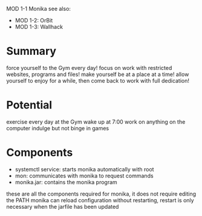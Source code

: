 MOD 1-1 Monika
see also:
- MOD 1-2: OrBit
- MOD 1-3: Wallhack

# Summary

force yourself to the Gym every day!
focus on work with restricted websites, programs and files!
make yourself be at a place at a time!
allow yourself to enjoy for a while, then come back to work with full dedication!

# Potential

exercise every day at the Gym
wake up at 7:00
work on anything on the computer
indulge but not binge in games

# Components

- systemctl service: starts monika automatically with root
- mon: communicates with monika to request commands
- monika.jar: contains the monika program

these are all the components required for monika, it does not require editing the PATH
monika can reload configuration without restarting, restart is only necessary when the jarfile
has been updated
